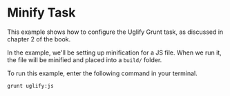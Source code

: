 # Minify Task

This example shows how to configure the Uglify Grunt task, as discussed in chapter 2 of the book.

In the example, we'll be setting up minification for a JS file. When we run it, the file will be minified and placed into a `build/` folder.

To run this example, enter the following command in your terminal.

```shell
grunt uglify:js
```